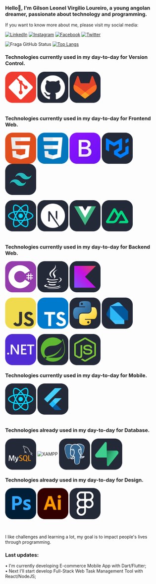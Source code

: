 ### Hello👋, I'm Gilson Leonel Virgilio Loureiro, a young angolan dreamer, passionate about technology and programming.
If you want to know more about me, please visit my social media:

[![LinkedIn](https://img.shields.io/badge/LinkedIn-0077B5?style=for-the-badge&logo=linkedin&logoColor=white)](https://www.linkedin.com/in/gilson-leonel01/)
[![Instagram](https://img.shields.io/badge/Instagram-E4405F?style=for-the-badge&logo=instagram&logoColor=white)](https://www.instagram.com/gilson_leonel1/)
[![Facebook](https://img.shields.io/badge/Facebook-1877F2?style=for-the-badge&logo=facebook&logoColor=white)](https://www.facebook.com/gilson.loureiro.23/)
[![Twitter](https://img.shields.io/badge/Twitter-1DA1F2?style=for-the-badge&logo=twitter&logoColor=white)](https://twitter.com/gilson_leonel1)

![Fraga GitHub Status](https://github-readme-stats.vercel.app/api?username=gilson-leonel01&show_icons=true&theme=dracula)
[![Top Langs](https://github-readme-stats.vercel.app/api/top-langs/?username=gilson-leonel01)](https://github.com/gilson-leonel01/github-readme-stats)

### Technologies currently used in my day-to-day for Version Control.
<div style="display: inline_block">
  <img align="center" alt="Git" src="https://github.com/tandpfun/skill-icons/blob/main/icons/Git.svg" width="100" height="100"/>
  <img align="center" alt="GitHub" src="https://github.com/tandpfun/skill-icons/blob/main/icons/Github-Dark.svg" width="100" height="100"/>
  <img align="center" alt="GitLab" src="https://github.com/tandpfun/skill-icons/blob/main/icons/GitLab-Dark.svg" width="100" height="100"/>
  <br/><br/>
<div/>

### Technologies currently used in my day-to-day for Frontend Web.
<div style="display: inline_block">
  <img align="center" alt="HTML5" src="https://github.com/tandpfun/skill-icons/blob/main/icons/HTML.svg" width="100" height="100"/>
  <img align="center" alt="CSS3" src="https://github.com/tandpfun/skill-icons/blob/main/icons/CSS.svg" width="100" height="100"/>
  <img align="center" alt="Bootstrap" src="https://github.com/tandpfun/skill-icons/blob/main/icons/Bootstrap.svg" width="100" height="100"/>
  <img align="center" alt="MaterialUI" src="https://github.com/tandpfun/skill-icons/blob/main/icons/MaterialUI-Dark.svg" width="100" height="100"/>
  <img align="center" alt="TailwindCSS" src="https://github.com/tandpfun/skill-icons/blob/main/icons/TailwindCSS-Dark.svg" width="100" height="100"/>
  <br/><br/>
  <img align="center" alt="ReactJS" src="https://github.com/tandpfun/skill-icons/blob/main/icons/React-Dark.svg" width="100" height="100"/>
  <img align="center" alt="NextJS" src="https://github.com/tandpfun/skill-icons/blob/main/icons/NextJS-Dark.svg" width="100" height="100"/>
  <img align="center" alt="VueJS" src="https://github.com/tandpfun/skill-icons/blob/main/icons/VueJS-Dark.svg" width="100" height="100"/>
  <img align="center" alt="NuxtJS" src="https://github.com/tandpfun/skill-icons/blob/main/icons/NuxtJS-Dark.svg" width="100" height="100"/>
  <br/><br/>
<div/>

### Technologies currently used in my day-to-day for Backend Web.
<div style="display: inline_block">
  <img align="center" alt="C#" src="https://github.com/tandpfun/skill-icons/blob/main/icons/CS.svg" width="100" height="100"/>
  <img align="center" alt="Java" src="https://github.com/tandpfun/skill-icons/blob/main/icons/Java-Dark.svg" width="100" height="100"/>
  <img align="center" alt="Kotlin" src="https://github.com/tandpfun/skill-icons/blob/main/icons/Kotlin-Dark.svg" width="100" height="100"/>
  <br/><br/>
  <img align="center" alt="JavaScript" src="https://github.com/tandpfun/skill-icons/blob/main/icons/JavaScript.svg" width="100" height="100"/>
  <img align="center" alt="TypeScript" src="https://github.com/tandpfun/skill-icons/blob/main/icons/TypeScript.svg" width="100" height="100"/>
  <img align="center" alt="Python" src="https://github.com/tandpfun/skill-icons/blob/main/icons/Python-Dark.svg" width="100" height="100"/>
  <img align="center" alt="Dart" src="https://github.com/tandpfun/skill-icons/blob/main/icons/Dart-Dark.svg" width="100" height="100"/>
  <br/><br/>
  <img align="center" alt="Asp.net" src="https://github.com/tandpfun/skill-icons/blob/main/icons/DotNet.svg" width="100" height="100"/>
  <img align="center" alt="Spring" src="https://github.com/tandpfun/skill-icons/blob/main/icons/Spring-Dark.svg" width="100" height="100"/>
  <img align="center" alt="NodeJS" src="https://github.com/tandpfun/skill-icons/blob/main/icons/NodeJS-Dark.svg" width="100" height="100"/>
<div/>
  
 ### Technologies currently used in my day-to-day for Mobile.
 <div style="display: inline_block">
  <img align="center" alt="React Native" src="https://github.com/tandpfun/skill-icons/blob/main/icons/React-Dark.svg" width="100" height="100"/>
  <img align="center" alt="Flutter" src="https://github.com/tandpfun/skill-icons/blob/main/icons/Flutter-Dark.svg" width="100" height="100"/>
  <br/><br/>
<div/>
 
### Technologies already used in my day-to-day for Database.
<div style="display: inline_block">
  <img align="center" alt="MySQL" src="https://github.com/tandpfun/skill-icons/blob/main/icons/MySQL-Dark.svg" width="100" height="100"/>
  <img align="center" alt="XAMPP" src="https://img.shields.io/badge/XAMPP-FB7A24?logo=xampp&logoColor=fff&style=for-the-badge" width="100" height="100"/>
  <img align="center" alt="PostgreSQL" src="https://github.com/tandpfun/skill-icons/blob/main/icons/PostgreSQL-Dark.svg" width="100" height="100"/>
  <img align="center" alt="Supabase" src="https://github.com/tandpfun/skill-icons/blob/main/icons/Supabase-Dark.svg" width="100" height="100"/>
<div/>  

### Technologies already used in my day-to-day for Design.
<div style="display: inline_block">
  <img align="center" alt="Adobe Photoshop" src="https://github.com/tandpfun/skill-icons/blob/main/icons/Photoshop.svg" width="100" height="100"/>
  <img align="center" alt="Adobe Ilustrator" src="https://github.com/tandpfun/skill-icons/blob/main/icons/Illustrator.svg" width="100" height="100"/>
  <img align="center" alt="Figma" src="https://github.com/tandpfun/skill-icons/blob/main/icons/Figma-Dark.svg" width="100" height="100"/>
<div/> 
  
<br/><br/>
I like challenges and learning a lot, my goal is to impact people's lives through programming.

 ### Last updates:
 • I'm currently developing E-commerce Mobile App with Dart/Flutter; <br>
 • Next I'll start develop Full-Stack Web Task Management Tool with React/NodeJS; <br>

